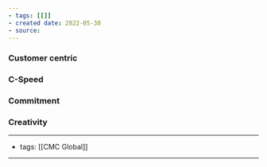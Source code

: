 ```yaml
---
- tags: [[]]
- created date: 2022-05-30
- source: 
---
```


### Customer centric
### C-Speed
### Commitment
### Creativity

---
- tags: [[CMC Global]]
---